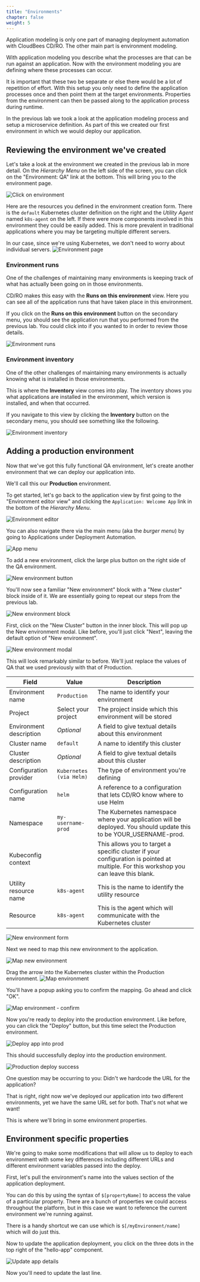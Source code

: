```yaml
---
title: "Environments"
chapter: false
weight: 5
--- 
```


Application modeling is only one part of managing deployment automation with CloudBees CD/RO. The other main part is environment modeling. 

With application modeling you describe what the processes are that can be run against an application. Now with the environment modeling you are defining where these processes can occur.

It is important that these two be separate or else there would be a lot of repetition of effort. With this setup you only need to define the application processes once and then point them at the target environments. Properties from the environment can then be passed along to the application process during runtime.

In the previous lab we took a look at the application modeling process and setup a microservice definition. As part of this we created our first environment in which we would deploy our application.

## Reviewing the environment we've created

Let's take a look at the environment we created in the previous lab in more detail. On the *Hierarchy Menu* on the left side of the screen, you can click on the "Environment: QA" link at the bottom. This will bring you to the environment page. 

![Click on environment](click-environment.png)

Here are the resources you defined in the environment creation form. There is the `default` Kubernetes cluster definition on the right and the *Utility Agent* named `k8s-agent` on the left. If there were more components involved in this environment they could be easily added. This is more prevalent in traditional applications where you may be targeting multiple different servers.

In our case, since we're using Kubernetes, we don't need to worry about individual servers.
![Environment page](env-1.png)

### Environment runs

One of the challenges of maintaining many environments is keeping track of what has actually been going on in those environments.

CD/RO makes this easy with the **Runs on this environment** view. Here you can see all of the application runs that have taken place in this environment.

If you click on the **Runs on this environment** button on the secondary menu, you should see the application run that you performed from the previous lab. You could click into if you wanted to in order to review those details.

![Environment runs](env-2.png)


### Environment inventory

One of the other challenges of maintaining many environments is actually knowing what is installed in those environments.

This is where the **Inventory** view comes into play. The inventory shows you what applications are installed in the environment, which version is installed, and when that occurred.

If you navigate to this view by clicking the **Inventory** button on the secondary menu, you should see something like the following.

![Environment inventory](env-3.png)


## Adding a production environment

Now that we've got this fully functional QA environment, let's create another environment that we can deploy our application into.

We'll call this our **Production** environment.

To get started, let's go back to the application view by first going to the "Environment editor view" and clicking the `Application: Welcome App` link in the bottom of the *Hierarchy Menu*.

![Environment editor](env-4.png)

You can also navigate there via the main menu (aka the *burger menu*) by going to Applications under Deployment Automation.

![App menu](app-burger-menu.png)

To add a new environment, click the large plus button on the right side of the QA environment.

![New environment button](prod-1.png)

You'll now see a familiar "New environment" block with a "New cluster" block inside of it. We are essentially going to repeat our steps from the previous lab.

![New environment block](prod-2.png)

First, click on the "New Cluster" button in the inner block. This will pop up the New environment modal. Like before, you'll just click "Next", leaving the default option of "New environment".

![New environment modal](prod-3.png)

This will look remarkably similar to before. We'll just replace the values of QA that we used previously with that of Production.

| Field | Value | Description | 
| --- | --- | --- |
| Environment name | `Production` | The name to identify your environment |
| Project | Select your project | The project inside which this environment will be stored |
| Environment description | *Optional* | A field to give textual details about this environment |
| Cluster name | `default` | A name to identify this cluster |
| Cluster description | *Optional* | A field to give textual details about this cluster |
| Configuration provider | `Kubernetes (via Helm)` | The type of environment you're defining |
| Configuration name | `helm` | A reference to a configuration that lets CD/RO know where to use Helm |
| Namespace | `my-username-prod` | The Kubernetes namespace where your application will be deployed. You should update this to be YOUR_USERNAME-prod. |
| Kubeconfig context |  | This allows you to target a specific cluster if your configuration is pointed at multiple. For this workshop you can leave this blank. |
| Utility resource name | `k8s-agent` | This is the name to identify the utility resource |
| Resource | `k8s-agent` | This is the agent which will communicate with the Kubernetes cluster  |

![New environment form](prod-4.png)

Next we need to map this new environment to the application. 


![Map new environment](prod-5.png)

Drag the arrow into the Kubernetes cluster within the Production environment.
![Map environment](prod-6.png)

You'll have a popup asking you to confirm the mapping. Go ahead and click "OK".

![Map environment - confirm](prod-7.png)

Now you're ready to deploy into the production environment. Like before, you can click the "Deploy" button, but this time select the Production environment.

![Deploy app into prod](prod-8.png)

This should successfully deploy into the production environment.

![Production deploy success](prod-9.png)


One question may be occurring to you: Didn't we hardcode the URL for the application?

That is right, right now we've deployed our application into two different environments, yet we have the same URL set for both. That's not what we want!

This is where we'll bring in some environment properties.

## Environment specific properties

We're going to make some modifications that will allow us to deploy to each environment with some key differences including different URLs and different environment variables passed into the deploy.

First, let's pull the environment's name into the values section of the application deployment.

You can do this by using the syntax of `$[propertyName]` to access the value of a particular property. There are a bunch of properties we could access throughout the platform, but in this case we want to reference the current environment we're running against.

There is a handy shortcut we can use which is `$[/myEnvironment/name]` which will do just this.

Now to update the application deployment, you click on the three dots in the top right of the "hello-app" component.

![Update app details](envvars-1.png)

Now you'll need to update the last line.

<script defer src="../scripts/replacer.js" type="module"></script>
